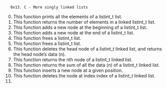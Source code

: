       0x13. C - More singly linked lists

0) This function prints all the elements of a listint_t list.
1) This function returns the number of elements in a linked listint_t list.
2) This function adds a new node at the beginning of a listint_t list.
3) This function adds a new node at the end of a listint_t list.
4) This function frees a listint_t list.
5) This function frees a listint_t list.
6) This function deletes the head node of a listint_t linked list, and returns
    the head node’s data (n).
7) This function returns the nth node of a listint_t linked list.
8) This function returns the sum of all the data (n) of a listint_t linked list.
9) This function inserts a new node at a given position.
10) This function deletes the node at index index of a listint_t linked list.
11) 
